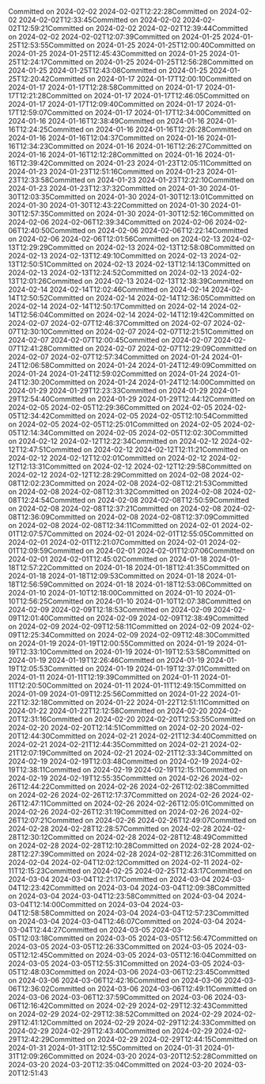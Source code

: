 Committed on 2024-02-02 2024-02-02T12:22:28Committed on 2024-02-02 2024-02-02T12:33:45Committed on 2024-02-02 2024-02-02T12:59:21Committed on 2024-02-02 2024-02-02T12:39:44Committed on 2024-02-02 2024-02-02T12:07:39Committed on 2024-01-25 2024-01-25T12:53:55Committed on 2024-01-25 2024-01-25T12:00:40Committed on 2024-01-25 2024-01-25T12:45:43Committed on 2024-01-25 2024-01-25T12:24:17Committed on 2024-01-25 2024-01-25T12:56:28Committed on 2024-01-25 2024-01-25T12:43:08Committed on 2024-01-25 2024-01-25T12:20:42Committed on 2024-01-17 2024-01-17T12:00:10Committed on 2024-01-17 2024-01-17T12:28:58Committed on 2024-01-17 2024-01-17T12:21:28Committed on 2024-01-17 2024-01-17T12:46:05Committed on 2024-01-17 2024-01-17T12:09:40Committed on 2024-01-17 2024-01-17T12:59:07Committed on 2024-01-17 2024-01-17T12:34:00Committed on 2024-01-16 2024-01-16T12:38:49Committed on 2024-01-16 2024-01-16T12:24:25Committed on 2024-01-16 2024-01-16T12:26:28Committed on 2024-01-16 2024-01-16T12:04:37Committed on 2024-01-16 2024-01-16T12:34:23Committed on 2024-01-16 2024-01-16T12:26:27Committed on 2024-01-16 2024-01-16T12:12:28Committed on 2024-01-16 2024-01-16T12:39:42Committed on 2024-01-23 2024-01-23T12:05:11Committed on 2024-01-23 2024-01-23T12:51:16Committed on 2024-01-23 2024-01-23T12:33:58Committed on 2024-01-23 2024-01-23T12:22:10Committed on 2024-01-23 2024-01-23T12:37:32Committed on 2024-01-30 2024-01-30T12:03:35Committed on 2024-01-30 2024-01-30T12:13:01Committed on 2024-01-30 2024-01-30T12:43:22Committed on 2024-01-30 2024-01-30T12:57:35Committed on 2024-01-30 2024-01-30T12:52:16Committed on 2024-02-06 2024-02-06T12:39:34Committed on 2024-02-06 2024-02-06T12:40:50Committed on 2024-02-06 2024-02-06T12:22:14Committed on 2024-02-06 2024-02-06T12:01:56Committed on 2024-02-13 2024-02-13T12:29:29Committed on 2024-02-13 2024-02-13T12:58:08Committed on 2024-02-13 2024-02-13T12:49:10Committed on 2024-02-13 2024-02-13T12:50:51Committed on 2024-02-13 2024-02-13T12:14:13Committed on 2024-02-13 2024-02-13T12:24:52Committed on 2024-02-13 2024-02-13T12:01:26Committed on 2024-02-13 2024-02-13T12:38:39Committed on 2024-02-14 2024-02-14T12:02:46Committed on 2024-02-14 2024-02-14T12:50:52Committed on 2024-02-14 2024-02-14T12:36:05Committed on 2024-02-14 2024-02-14T12:50:17Committed on 2024-02-14 2024-02-14T12:56:04Committed on 2024-02-14 2024-02-14T12:19:42Committed on 2024-02-07 2024-02-07T12:46:37Committed on 2024-02-07 2024-02-07T12:30:10Committed on 2024-02-07 2024-02-07T12:21:51Committed on 2024-02-07 2024-02-07T12:00:45Committed on 2024-02-07 2024-02-07T12:41:28Committed on 2024-02-07 2024-02-07T12:29:09Committed on 2024-02-07 2024-02-07T12:57:34Committed on 2024-01-24 2024-01-24T12:06:58Committed on 2024-01-24 2024-01-24T12:49:09Committed on 2024-01-24 2024-01-24T12:59:02Committed on 2024-01-24 2024-01-24T12:30:20Committed on 2024-01-24 2024-01-24T12:14:00Committed on 2024-01-29 2024-01-29T12:23:33Committed on 2024-01-29 2024-01-29T12:54:40Committed on 2024-01-29 2024-01-29T12:44:12Committed on 2024-02-05 2024-02-05T12:29:36Committed on 2024-02-05 2024-02-05T12:34:42Committed on 2024-02-05 2024-02-05T12:10:54Committed on 2024-02-05 2024-02-05T12:25:01Committed on 2024-02-05 2024-02-05T12:14:34Committed on 2024-02-05 2024-02-05T12:02:30Committed on 2024-02-12 2024-02-12T12:22:34Committed on 2024-02-12 2024-02-12T12:47:51Committed on 2024-02-12 2024-02-12T12:11:21Committed on 2024-02-12 2024-02-12T12:02:01Committed on 2024-02-12 2024-02-12T12:13:31Committed on 2024-02-12 2024-02-12T12:29:58Committed on 2024-02-12 2024-02-12T12:28:29Committed on 2024-02-08 2024-02-08T12:02:23Committed on 2024-02-08 2024-02-08T12:21:53Committed on 2024-02-08 2024-02-08T12:31:32Committed on 2024-02-08 2024-02-08T12:24:54Committed on 2024-02-08 2024-02-08T12:50:59Committed on 2024-02-08 2024-02-08T12:37:21Committed on 2024-02-08 2024-02-08T12:36:09Committed on 2024-02-08 2024-02-08T12:37:09Committed on 2024-02-08 2024-02-08T12:34:11Committed on 2024-02-01 2024-02-01T12:07:57Committed on 2024-02-01 2024-02-01T12:55:05Committed on 2024-02-01 2024-02-01T12:21:07Committed on 2024-02-01 2024-02-01T12:09:59Committed on 2024-02-01 2024-02-01T12:07:06Committed on 2024-02-01 2024-02-01T12:45:02Committed on 2024-01-18 2024-01-18T12:57:22Committed on 2024-01-18 2024-01-18T12:41:35Committed on 2024-01-18 2024-01-18T12:09:53Committed on 2024-01-18 2024-01-18T12:56:59Committed on 2024-01-18 2024-01-18T12:53:06Committed on 2024-01-10 2024-01-10T12:18:00Committed on 2024-01-10 2024-01-10T12:56:25Committed on 2024-01-10 2024-01-10T12:07:38Committed on 2024-02-09 2024-02-09T12:18:53Committed on 2024-02-09 2024-02-09T12:01:40Committed on 2024-02-09 2024-02-09T12:38:49Committed on 2024-02-09 2024-02-09T12:58:11Committed on 2024-02-09 2024-02-09T12:25:34Committed on 2024-02-09 2024-02-09T12:48:30Committed on 2024-01-19 2024-01-19T12:00:55Committed on 2024-01-19 2024-01-19T12:33:10Committed on 2024-01-19 2024-01-19T12:53:58Committed on 2024-01-19 2024-01-19T12:26:46Committed on 2024-01-19 2024-01-19T12:05:53Committed on 2024-01-19 2024-01-19T12:37:01Committed on 2024-01-11 2024-01-11T12:19:39Committed on 2024-01-11 2024-01-11T12:20:50Committed on 2024-01-11 2024-01-11T12:49:15Committed on 2024-01-09 2024-01-09T12:25:56Committed on 2024-01-22 2024-01-22T12:32:18Committed on 2024-01-22 2024-01-22T12:51:11Committed on 2024-01-22 2024-01-22T12:12:58Committed on 2024-02-20 2024-02-20T12:31:16Committed on 2024-02-20 2024-02-20T12:53:55Committed on 2024-02-20 2024-02-20T12:14:51Committed on 2024-02-20 2024-02-20T12:44:30Committed on 2024-02-21 2024-02-21T12:34:40Committed on 2024-02-21 2024-02-21T12:44:35Committed on 2024-02-21 2024-02-21T12:07:19Committed on 2024-02-21 2024-02-21T12:33:34Committed on 2024-02-19 2024-02-19T12:03:48Committed on 2024-02-19 2024-02-19T12:38:11Committed on 2024-02-19 2024-02-19T12:15:11Committed on 2024-02-19 2024-02-19T12:55:35Committed on 2024-02-26 2024-02-26T12:44:22Committed on 2024-02-26 2024-02-26T12:02:38Committed on 2024-02-26 2024-02-26T12:17:37Committed on 2024-02-26 2024-02-26T12:47:11Committed on 2024-02-26 2024-02-26T12:05:01Committed on 2024-02-26 2024-02-26T12:31:19Committed on 2024-02-26 2024-02-26T12:07:21Committed on 2024-02-26 2024-02-26T12:49:07Committed on 2024-02-28 2024-02-28T12:28:57Committed on 2024-02-28 2024-02-28T12:30:12Committed on 2024-02-28 2024-02-28T12:48:49Committed on 2024-02-28 2024-02-28T12:10:28Committed on 2024-02-28 2024-02-28T12:27:39Committed on 2024-02-28 2024-02-28T12:26:31Committed on 2024-02-04 2024-02-04T12:02:12Committed on 2024-02-11 2024-02-11T12:15:23Committed on 2024-02-25 2024-02-25T12:43:17Committed on 2024-03-04 2024-03-04T12:21:17Committed on 2024-03-04 2024-03-04T12:23:42Committed on 2024-03-04 2024-03-04T12:09:38Committed on 2024-03-04 2024-03-04T12:23:58Committed on 2024-03-04 2024-03-04T12:14:00Committed on 2024-03-04 2024-03-04T12:58:58Committed on 2024-03-04 2024-03-04T12:57:23Committed on 2024-03-04 2024-03-04T12:46:07Committed on 2024-03-04 2024-03-04T12:44:27Committed on 2024-03-05 2024-03-05T12:03:18Committed on 2024-03-05 2024-03-05T12:56:47Committed on 2024-03-05 2024-03-05T12:26:33Committed on 2024-03-05 2024-03-05T12:12:45Committed on 2024-03-05 2024-03-05T12:16:04Committed on 2024-03-05 2024-03-05T12:55:31Committed on 2024-03-05 2024-03-05T12:48:03Committed on 2024-03-06 2024-03-06T12:23:45Committed on 2024-03-06 2024-03-06T12:42:16Committed on 2024-03-06 2024-03-06T12:36:02Committed on 2024-03-06 2024-03-06T12:49:11Committed on 2024-03-06 2024-03-06T12:37:59Committed on 2024-03-06 2024-03-06T12:16:42Committed on 2024-02-29 2024-02-29T12:32:43Committed on 2024-02-29 2024-02-29T12:38:52Committed on 2024-02-29 2024-02-29T12:41:12Committed on 2024-02-29 2024-02-29T12:24:33Committed on 2024-02-29 2024-02-29T12:43:40Committed on 2024-02-29 2024-02-29T12:42:29Committed on 2024-02-29 2024-02-29T12:44:15Committed on 2024-01-31 2024-01-31T12:12:55Committed on 2024-01-31 2024-01-31T12:09:26Committed on 2024-03-20 2024-03-20T12:52:28Committed on 2024-03-20 2024-03-20T12:35:04Committed on 2024-03-20 2024-03-20T12:51:43